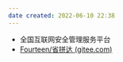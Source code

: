 ```yaml
---
date created: 2022-06-10 22:38
---
```


- 全国互联网安全管理服务平台
- [Fourteen/省拼达 (gitee.com)](https://gitee.com/FourteenD/provincial-pinda)